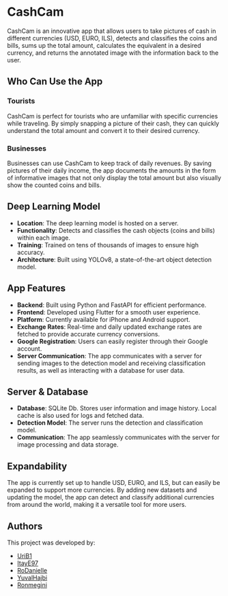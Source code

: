 # CashCam

CashCam is an innovative app that allows users to take pictures of cash in different currencies (USD, EURO, ILS), detects and classifies the coins and bills, sums up the total amount, calculates the equivalent in a desired currency, and returns the annotated image with the information back to the user.

## Who Can Use the App

### Tourists
CashCam is perfect for tourists who are unfamiliar with specific currencies while traveling. By simply snapping a picture of their cash, they can quickly understand the total amount and convert it to their desired currency.

### Businesses
Businesses can use CashCam to keep track of daily revenues. By saving pictures of their daily income, the app documents the amounts in the form of informative images that not only display the total amount but also visually show the counted coins and bills.

## Deep Learning Model

- **Location**: The deep learning model is hosted on a server.
- **Functionality**: Detects and classifies the cash objects (coins and bills) within each image.
- **Training**: Trained on tens of thousands of images to ensure high accuracy.
- **Architecture**: Built using YOLOv8, a state-of-the-art object detection model.

## App Features

- **Backend**: Built using Python and FastAPI for efficient performance.
- **Frontend**: Developed using Flutter for a smooth user experience.
- **Platform**: Currently available for iPhone and Android support.
- **Exchange Rates**: Real-time and daily updated exchange rates are fetched to provide accurate currency conversions.
- **Google Registration**: Users can easily register through their Google account.
- **Server Communication**: The app communicates with a server for sending images to the detection model and receiving classification results, as well as interacting with a database for user data.

## Server & Database

- **Database**: SQLite Db. Stores user information and image history. Local cache is also used for logs and fetched data.
- **Detection Model**: The server runs the detection and classification model.
- **Communication**: The app seamlessly communicates with the server for image processing and data storage.

## Expandability

The app is currently set up to handle USD, EURO, and ILS, but can easily be expanded to support more currencies. By adding new datasets and updating the model, the app can detect and classify additional currencies from around the world, making it a versatile tool for more users.

## Authors

This project was developed by:

- [UriB1](https://github.com/UriBeeri)
- [ItayE97](https://github.com/ItayE97)
- [RoDanielle](https://github.com/RoDanielle)
- [YuvalHajbi](https://github.com/YuvalHajbi)
- [Ronmegini](https://github.com/ronmegini)
